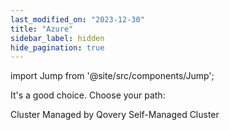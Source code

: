 ```yaml
---
last_modified_on: "2023-12-30"
title: "Azure"
sidebar_label: hidden
hide_pagination: true
---
```


import Jump from '@site/src/components/Jump';

It's a good choice. Choose your path:

<Jump to="/docs/getting-started/install-qovery/azure/cluster-managed-by-qovery">Cluster Managed by Qovery</Jump>
<Jump to="/docs/getting-started/install-qovery/azure/self-managed-cluster">Self-Managed Cluster</Jump>



